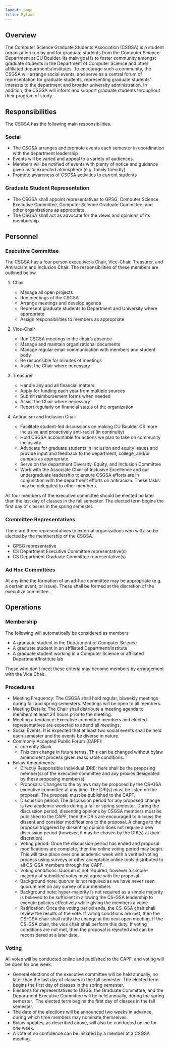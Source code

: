 ```yaml
---
layout: page
title: Bylaws
---
```


## Overview

The Computer Science Graduate Students Association (CSGSA) is a student organization run by and for graduate students from the Computer Science Department at CU Boulder. Its main goal is to foster community amongst graduate students in the Department of Computer Science and other affiliated departments/institutes. To encourage such a community, the CSGSA will arrange social events, and serve as a central forum of representation for graduate students, representing graduate students’ interests to the department and broader university administration. In addition, the CSGSA will inform and support graduate students throughout their program of study.  

## Responsibilities

The CSGSA has the following main responsibilities.

### Social

- The CSGSA arranges and promote events each semester in coordination with the department leadership
- Events will be varied and appeal to a variety of audiences.
- Members will be notified of events with plenty of notice and guidance given as to expected atmosphere (e.g. family friendly)
- Promote awareness of CSGSA activities to current students
  
### Graduate Student Representation

- The CSGSA shall appoint representatives to GPSG, Computer Science Executive Committee, Computer Science Graduate Committee, and other organisations as appropriate.
- The CSGSA shall act as advocate for the views and opinions of its membership.

## Personnel

### Executive Committee

The CSGSA has a four person executive: a Chair, Vice-Chair, Treasurer, and Antiracism and Inclusion Chair.  The responsibilities of these members are outlined below.

1. Chair 
    - Manage all open projects
    - Run meetings of the CSGSA
    - Arrange meetings and develop agenda
    - Represent graduate students to Department and University where appropriate
    - Assign responsibilities to members as appropriate

2. Vice-Chair 
    - Run CSGSA meetings in the chair’s absence
    - Manage and maintain organizational documents
    - Manage regular email communication with members and student body
    - Be responsible for minutes of meetings
    - Assist the Chair where necessary

3. Treasurer 
    - Handle any and all financial matters
    - Apply for funding each year from multiple sources
    - Submit reimbursement forms when needed
    - Assist the Chair where necessary
    - Report regularly on financial status of the organization

4. Antiracism and Inclusion Chair
    - Facilitate student-led discussions on making CU Boulder CS more inclusive and proactively anti-racist (in continuity)
    - Hold CSGSA accountable for actions we plan to take on community inclusivity
    - Advocate for graduate students in inclusion and equity issues and provide input and feedback to the department, college, and/or campus as appropriate.
    - Serve on the department Diversity, Equity, and Inclusion Committee
    - Work with the Associate Chair of Inclusive Excellence and our undergraduate leadership to ensure CSGSA efforts are in conjunction with the department efforts on antiracism. These tasks may be delegated to other members.

All four members of the executive committee should be elected no later than the last day of classes in the fall semester. The elected term begins the first day of classes in the spring semester.

### Committee Representatives

There are three representatives to external organizations who will also be elected by the membership of the CSGSA.

- GPSG representative
- CS Department Executive Committee representative(s)
- CS Department Graduate Committee representative(s)
 
  
### Ad Hoc Committees

At any time the formation of an ad-hoc committee may be appropriate (e.g. a certain event, or issue). These shall be formed at the discretion of the executive committee. 

## Operations

### Membership

The following will automatically be considered as members:

- A graduate student in the Department of Computer Science
- A graduate student in an affiliated Department/Institute
- A graduate student working in a Computer Science or affiliated Department/Institute lab

Those who don’t meet these criteria may become members by arrangement with the Vice Chair.
 

### Procedures

- Meeting Frequency: The CSGSA shall hold regular, biweekly meetings during fall and spring semesters. Meetings will be open to all members. 
- Meeting Details: The Chair shall distribute a meeting agenda to members at least 24 hours prior to the meeting. 
- Meeting attendance: Executive committee members and elected representatives are expected to attend all meetings. 
- Social Events: It is expected that at least two social events shall be held each semester and the events be diverse in nature. 
- Commonly Accepted Public Forum (CAPF):
  - currently Slack
  - This can change in future terms. This can be changed without bylaw amendment process given reasonable conditions.
- Bylaw Amendments:
  - Directly Responsible Individual (DRI): here shall be the proposing member(s) of the executive committee and any proxies designated by these proposing member(s) 
  - Proposals: Changes to the bylaws may be proposed by the CS-GSA executive committee at any time. The DRI(s) must be listed on the proposal. The proposal must be published  to the CAPF. 
  - Discussion period: The discussion period for any proposed change is two academic weeks during a fall or spring semester. During the discussion period, dissenting opinions by CSGSA members must be published to the CAPF, then the DRIs are encouraged to discuss the dissent and consider modifications to the proposal. A change to the proposal triggered by dissenting opinion does not require a new discussion period (however, it may be chosen by the DRI(s) at their discretion). 
  - Voting period: Once the discussion period has ended and proposal modifications are complete, then the online voting period may begin. This will take place over one academic week with a verified voting process using surveys or other acceptable online tools distributed to all CS-GSA members through the CAPF. 
  - Voting conditions: Quorum is not required, however a simple-majority of submitted votes must agree with the proposal. 
  - Background note: quorum is not required as we have never seen quorum met on any survey of our members 
  - Background note: hyper-majority is not required as a simple majority is believed to be sufficient in allowing the CS-GSA leadership to execute policies effectively while giving the members a voice 
  - Ratification: Once the voting period ends, the CS-GSA chair shall review the results of the vote. If voting conditions are met, then the CS-GSA chair shall ratify the change at the next open meeting. If the CS-GSA chair, the vice chair shall perform this duty. If voting conditions are not met, then the proposal is rejected and can be reconsidered at a later date.  

### Voting

All votes will be conducted online and published to the CAPF, and voting will be open for one week.

- General elections of the executive committee will be held annually, no later than the last day of classes in the fall semester. The elected term begins the first day of classes in the spring semester. 
- Elections for representatives to UGGS, the Graduate Committee, and the Department Executive Committee will be held annually, during the spring semester.  The elected term begins the first day of classes in the fall semester. 
- The date of the elections will be announced two weeks in advance, during which time members may nominate themselves. 
- Bylaw updates, as described above, will also be conducted online for one week. 
- A vote of no confidence can be initiated by a member at a CSGSA meeting.
